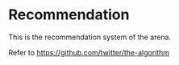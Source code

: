 # Recommendation
This is the recommendation system of the arena. 

Refer to https://github.com/twitter/the-algorithm

